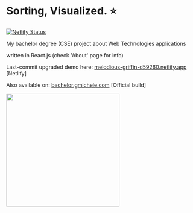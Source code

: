 # Sorting, Visualized. ⭐

[![Netlify Status](https://api.netlify.com/api/v1/badges/aad8839d-95b4-4204-be94-65c3920c62d9/deploy-status)](https://app.netlify.com/sites/melodious-griffin-d59260/deploys)

My bachelor degree (CSE) project about Web Technologies applications

written in React.js (check 'About' page for info)

Last-commit upgraded demo here: <a href="https://melodious-griffin-d59260.netlify.app/" target="_blank" rel="noopener noreferrer">melodious-griffin-d59260.netlify.app</a> [Netlify]



Also available on: <a href="https://bachelor.gmichele.com" target="_blank" rel="noopener noreferrer">bachelor.gmichele.com</a> [Official build]


<img src="/public/logo512.png" width="300px"/>
